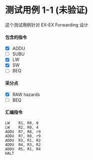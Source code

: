 # 测试用例 1-1 (未验证)

这个测试用例针对 EX-EX Forwarding 设计

#### 包含的指令
- [x] ADDU
- [ ] SUBU
- [x] LW
- [x] SW
- [ ] BEQ

#### 采分点
- [x] RAW hazards
- [ ] BEQ

#### 汇编指令
```
LW    R1, R0, 0
LW    R2, R0, 4
ADDU  R7, R8, r9
ADDU  R7, R8, r9
ADDU  R3, R1, R2
ADDU  R4, R3, R2
ADDU  R5, R1, R4
HALT
```